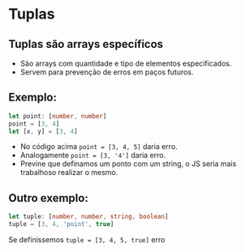 # Tuplas

## Tuplas são arrays específicos
- São arrays com quantidade e tipo de elementos especificados.
- Servem para prevenção de erros em paços futuros.
## Exemplo:
```ts
let point: [number, number]
point = [3, 4]
let [x, y] = [3, 4]
```
- No código acima `point = [3, 4, 5]` daria erro.
- Analogamente `point = [3, '4']` daria erro.
- Previne que definamos um ponto com um string, o JS seria mais trabalhoso realizar o mesmo.
## Outro exemplo:
```ts
let tuple: [number, number, string, boolean]
tuple = [3, 4, 'point', true]
```
Se definissemos `tuple = [3, 4, 5, true]` erro
